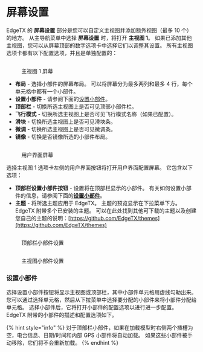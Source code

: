# 屏幕设置

EdgeTX 的 **屏幕设置** 部分是您可以自定义主视图并添加额外视图（最多 10 个）的地方。 从主导航菜单中选择 **屏幕设置** 时，将打开 **主视图 1**。 如果已添加其他主视图，您可以从屏幕顶部的数字选项卡中选择它们以调整其设置。 所有主视图选项卡都有以下配置选项，并且是单独配置的：

<figure><img src="https://edgetx-static.zkl2333.com/screenssettings.jpg" alt=""><figcaption><p>主视图 1 屏幕</p></figcaption></figure>

* **布局** - 选择小部件的屏幕布局。 可以将屏幕分为最多两列和最多 4 行，每个单元格中都有一个小部件。
* **设置小部件** - 请参阅下面的[设置小部件](./#setting-up-widgets)。
* **顶部栏** - 切换所选主视图上是否可见顶部小部件栏。
* **飞行模式** - 切换所选主视图上是否可见飞行模式名称（如果已配置）。
* **滑块** - 切换所选主视图上是否可见滑块条。
* **微调** - 切换所选主视图上是否可见微调条。
* **镜像** - 切换是否镜像所选的小部件布局。

<figure><img src="https://edgetx-static.zkl2333.com/screenssettings2.jpg" alt=""><figcaption><p>用户界面屏幕</p></figcaption></figure>

选择主视图 1 选项卡左侧的用户界面按钮将打开用户界面配置屏幕。 它包含以下选项：

* **顶部栏设置小部件按钮** - 设置将在顶部栏显示的小部件。 有关如何设置小部件的信息，请参阅下面的[**设置小部件**](./#setting-up-widgets)。
* **主题** - 将所选主题应用于 EdgeTX。 主题的预览显示在下拉菜单下方。 EdgeTX 附带多个已安装的主题。 可以在此处找到其他可下载的主题以及创建您自己的主题的说明：[https://github.com/EdgeTX/themes](https://github.com/EdgeTX/themes)

<div>

<figure><img src="https://edgetx-static.zkl2333.com/screenssettings3.jpg" alt=""><figcaption><p>顶部栏小部件设置</p></figcaption></figure>

 

<figure><img src="https://edgetx-static.zkl2333.com/screenssettings4.jpg" alt=""><figcaption><p>主视图小部件设置</p></figcaption></figure>

</div>

### 设置小部件

选择设置小部件按钮将显示主视图或顶部栏，其中小部件单元格用虚线勾勒出来。 您可以通过选择单元格，然后从下拉菜单中选择要分配的小部件来将小部件分配给单元格。 选择小部件后，它将打开小部件的配置选项以进行进一步配置。 EdgeTX 附带的小部件的描述和配置选项如下。

{% hint style="info" %}
对于顶部栏小部件，如果在加载模型时右侧两个插槽为空，电台信息、日期/时间和内部 GPS 小部件将自动加载。 如果这些小部件被手动移除，它们将不会重新加载。
{% endhint %}